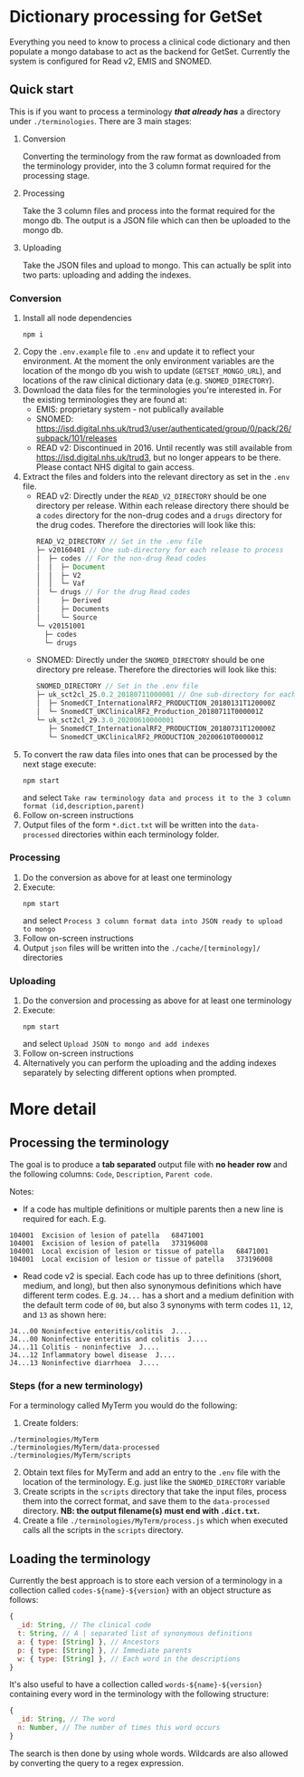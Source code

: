 # Dictionary processing for GetSet

Everything you need to know to process a clinical code dictionary and then populate a mongo database to act as the backend for GetSet. Currently the system is configured for Read v2, EMIS and SNOMED.

## Quick start

This is if you want to process a terminology **_that already has_** a directory under `./terminologies`. There are 3 main stages:

1. Conversion

   Converting the terminology from the raw format as downloaded from the terminology provider, into the 3 column format required for the processing stage.

2. Processing

   Take the 3 column files and process into the format required for the mongo db. The output is a JSON file which can then be uploaded to the mongo db.

3. Uploading

   Take the JSON files and upload to mongo. This can actually be split into two parts: uploading and adding the indexes.

### Conversion

1. Install all node dependencies
   ```
   npm i
   ```
2. Copy the `.env.example` file to `.env` and update it to reflect your environment. At the moment the only environment variables are the location of the mongo db you wish to update (`GETSET_MONGO_URL`), and locations of the raw clinical dictionary data (e.g. `SNOMED_DIRECTORY`).
3. Download the data files for the terminologies you're interested in. For the existing terminologies they are found at:
   - EMIS: proprietary system - not publically available
   - SNOMED: https://isd.digital.nhs.uk/trud3/user/authenticated/group/0/pack/26/subpack/101/releases
   - READ v2: Discontinued in 2016. Until recently was still available from https://isd.digital.nhs.uk/trud3, but no longer appears to be there. Please contact NHS digital to gain access.
4. Extract the files and folders into the relevant directory as set in the `.env` file.
   - READ v2: Directly under the `READ_V2_DIRECTORY` should be one directory per release. Within each release directory there should be a `codes` directory for the non-drug codes and a `drugs` directory for the drug codes. Therefore the directories will look like this:
     ```js
     READ_V2_DIRECTORY // Set in the .env file
     ├─ v20160401 // One sub-directory for each release to process
     │  ├─ codes // For the non-drug Read codes
     │  │  ├─ Document
     │  │  ├─ V2
     │  │  └─ Vaf
     │  └─ drugs // For the drug Read codes
     │     ├─ Derived
     │     ├─ Documents
     │     └─ Source
     └─ v20151001
       ├─ codes
       └─ drugs
     ```
   - SNOMED: Directly under the `SNOMED_DIRECTORY` should be one directory pre release. Therefore the directories will look like this:
     ```js
     SNOMED_DIRECTORY // Set in the .env file
     ├─ uk_sct2cl_25.0.2_20180711000001 // One sub-directory for each release to process
     │  ├─ SnomedCT_InternationalRF2_PRODUCTION_20180131T120000Z
     │  └─ SnomedCT_UKClinicalRF2_Production_20180711T000001Z
     └─ uk_sct2cl_29.3.0_20200610000001
        ├─ SnomedCT_InternationalRF2_PRODUCTION_20180731T120000Z
        └─ SnomedCT_UKClinicalRF2_PRODUCTION_20200610T000001Z
     ```
5. To convert the raw data files into ones that can be processed by the next stage execute:
   ```
   npm start
   ```
   and select `Take raw terminology data and process it to the 3 column format (id,description,parent)`
6. Follow on-screen instructions
7. Output files of the form `*.dict.txt` will be written into the `data-processed` directories within each terminology folder.

### Processing

1. Do the conversion as above for at least one terminology
2. Execute:
   ```
   npm start
   ```
   and select `Process 3 column format data into JSON ready to upload to mongo`
3. Follow on-screen instructions
4. Output `json` files will be written into the `./cache/[terminology]/` directories

### Uploading

1. Do the conversion and processing as above for at least one terminology
2. Execute:
   ```
   npm start
   ```
   and select `Upload JSON to mongo and add indexes`
3. Follow on-screen instructions
4. Alternatively you can perform the uploading and the adding indexes separately by selecting different options when prompted.

# More detail

## Processing the terminology

The goal is to produce a **tab separated** output file with **no header row** and the following columns: `Code`, `Description`, `Parent code`.

Notes:

- If a code has multiple definitions or multiple parents then a new line is required for each. E.g.

```
104001	Excision of lesion of patella	68471001
104001	Excision of lesion of patella	373196008
104001	Local excision of lesion or tissue of patella	68471001
104001	Local excision of lesion or tissue of patella	373196008
```

- Read code v2 is special. Each code has up to three definitions (short, medium, and long), but then also synonymous definitions which have different term codes. E.g. `J4...` has a short and a medium definition with the default term code of `00`, but also 3 synonyms with term codes `11`, `12`, and `13` as shown here:

```
J4...00	Noninfective enteritis/colitis	J....
J4...00	Noninfective enteritis and colitis	J....
J4...11	Colitis - noninfective	J....
J4...12	Inflammatory bowel disease	J....
J4...13	Noninfective diarrhoea	J....
```

### Steps (for a new terminology)

For a terminology called MyTerm you would do the following:

1. Create folders:

```
./terminologies/MyTerm
./terminologies/MyTerm/data-processed
./terminologies/MyTerm/scripts
```

2. Obtain text files for MyTerm and add an entry to the `.env` file with the location of the terminology. E.g. just like the `SNOMED_DIRECTORY` variable
3. Create scripts in the `scripts` directory that take the input files, process them into the correct format, and save them to the `data-processed` directory. **NB: the output filename(s) must end with `.dict.txt`.**
4. Create a file `./terminologies/MyTerm/process.js` which when executed calls all the scripts in the `scripts` directory.

## Loading the terminology

Currently the best approach is to store each version of a terminology in a collection called `codes-${name}-${version}` with an object structure as follows:

```js
{
  _id: String, // The clinical code
  t: String, // A | separated list of synonymous definitions
  a: { type: [String] }, // Ancestors
  p: { type: [String] }, // Immediate parents
  w: { type: [String] }, // Each word in the descriptions
}
```

It's also useful to have a collection called `words-${name}-${version}` containing every word in the terminology with the following structure:

```js
{
  _id: String, // The word
  n: Number, // The number of times this word occurs
}
```

The search is then done by using whole words. Wildcards are also allowed by converting the query to a regex expression.
